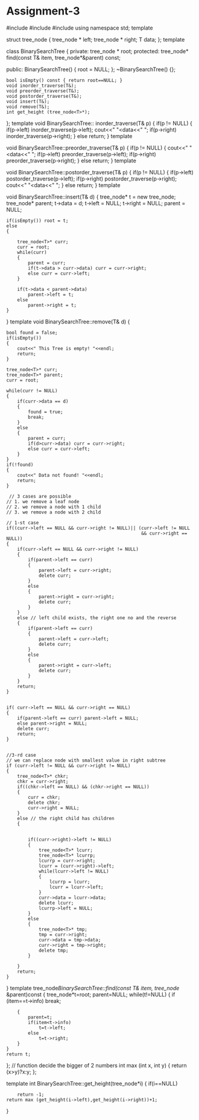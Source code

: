 # Assignment-3
#include <iostream>
#include <cstdlib>
#include <cassert>
using namespace std;
template <class T>

struct tree_node
{
    tree_node <T>* left;
    tree_node <T>* right;
    T data;
};
template <class T>

class BinarySearchTree
{
private:
       tree_node <T>* root;
protected:
    tree_node<T>* find(const T& item, tree_node<T>*&parent) const;
    
public:
    BinarySearchTree()
    {
        root = NULL;
    };
    ~BinarySearchTree() {};
    
    bool isEmpty() const { return root==NULL; }
    void inorder_traverse(T&);
    void preorder_traverse(T&);
    void postorder_traverse(T&);
    void insert(T&);
    void remove(T&);
    int get_height (tree_node<T>*);
    
    
};
template <class T>
void BinarySearchTree<T>:: inorder_traverse(T& p)
{
    if(p != NULL)
    {
        if(p->left) inorder_traverse(p->left);
        cout<<" "<<p->data<<" ";
        if(p->right) inorder_traverse(p->right);
    }
    else return;
}
template <class T>

void BinarySearchTree<T>::preorder_traverse(T& p)
{
    if(p != NULL)
    {
        cout<<" "<<p->data<<" ";
        if(p->left) preorder_traverse(p->left);
        if(p->right) preorder_traverse(p->right);
    }
    else return;
}
template <class T>

void BinarySearchTree<T>::postorder_traverse(T& p)
{
    if(p != NULL)
    {
        if(p->left) postorder_traverse(p->left);
        if(p->right) postorder_traverse(p->right);
        cout<<" "<<p->data<<" ";
    }
    else return;
}
template <class T>

void BinarySearchTree<T>::insert(T& d)
{
    tree_node<T>* t = new tree_node<T>;
    tree_node<T>* parent;
    t->data = d;
    t->left = NULL;
    t->right = NULL;
    parent = NULL;
    
    if(isEmpty()) root = t;
    else
    {
        
        tree_node<T>* curr;
        curr = root;
        while(curr)
        {
            parent = curr;
            if(t->data > curr->data) curr = curr->right;
            else curr = curr->left;
        }
        
        if(t->data < parent->data)
            parent->left = t;
        else
            parent->right = t;
    }
}
template <class T>
void BinarySearchTree<T>::remove(T& d)
{
    
    bool found = false;
    if(isEmpty())
    {
        cout<<" This Tree is empty! "<<endl;
        return;
    }
    
    tree_node<T>* curr;
    tree_node<T>* parent;
    curr = root;
    
    while(curr != NULL)
    {
        if(curr->data == d)
        {
            found = true;
            break;
        }
        else
        {
            parent = curr;
            if(d>curr->data) curr = curr->right;
            else curr = curr->left;
        }
    }
    if(!found)
    {
        cout<<" Data not found! "<<endl;
        return;
    }
    
     // 3 cases are possible
    // 1. we remove a leaf node
    // 2. we remove a node with 1 child
    // 3. we remove a node with 2 child
    
    // 1-st case
    if((curr->left == NULL && curr->right != NULL)|| (curr->left != NULL
                                                      && curr->right == NULL))
    {
        if(curr->left == NULL && curr->right != NULL)
        {
            if(parent->left == curr)
            {
                parent->left = curr->right;
                delete curr;
            }
            else
            {
                parent->right = curr->right;
                delete curr;
            }
        }
        else // left child exists, the right one no and the reverse
        {
            if(parent->left == curr)
            {
                parent->left = curr->left;
                delete curr;
            }
            else
            {
                parent->right = curr->left;
                delete curr;
            }
        }
        return;
    }
    
    
    if( curr->left == NULL && curr->right == NULL)
    {
        if(parent->left == curr) parent->left = NULL;
        else parent->right = NULL;
        delete curr;
        return;
    }
    
    
    //3-rd case
    // we can replace node with smallest value in right subtree
    if (curr->left != NULL && curr->right != NULL)
    {
        tree_node<T>* chkr;
        chkr = curr->right;
        if((chkr->left == NULL) && (chkr->right == NULL))
        {
            curr = chkr;
            delete chkr;
            curr->right = NULL;
        }
        else // the right child has children
        {
            
            
            if((curr->right)->left != NULL)
            {
                tree_node<T>* lcurr;
                tree_node<T>* lcurrp;
                lcurrp = curr->right;
                lcurr = (curr->right)->left;
                while(lcurr->left != NULL)
                {
                    lcurrp = lcurr;
                    lcurr = lcurr->left;
                }
                curr->data = lcurr->data;
                delete lcurr;
                lcurrp->left = NULL;
            }
            else
            {
                tree_node<T>* tmp;
                tmp = curr->right;
                curr->data = tmp->data;
                curr->right = tmp->right;
                delete tmp;
            }
            
        }
        return;
    }
    
}
 template <class T>
tree_node<T>*BinarySearchTree<T>::find(const T& item, tree_node<T>* &parent)const
{ tree_node<T>*t=root;
    parent=NULL;
    while(t!=NULL)
    {
        if (item==t->info)
            break;
       
        {
            parent=t;
            if(item<t->info)
                t=t->left;
            else
                t=t->right;
        }
    }
    return t;
};
// function decide the bigger of 2 numbers
int max (int x, int y)
{
    return (x>y)?x:y;
};

template <class T>
int BinarySearchTree<T>::get_height(tree_node<T>*i)
{
    if(i==NULL)
    
        return -1;
    return max (get_height(i->left),get_height(i->right))+1;
    
}

